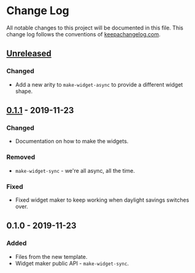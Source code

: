 # Change Log
All notable changes to this project will be documented in this file. This change log follows the conventions of [keepachangelog.com](http://keepachangelog.com/).

## [Unreleased]
### Changed
- Add a new arity to `make-widget-async` to provide a different widget shape.

## [0.1.1] - 2019-11-23
### Changed
- Documentation on how to make the widgets.

### Removed
- `make-widget-sync` - we're all async, all the time.

### Fixed
- Fixed widget maker to keep working when daylight savings switches over.

## 0.1.0 - 2019-11-23
### Added
- Files from the new template.
- Widget maker public API - `make-widget-sync`.

[Unreleased]: https://github.com/your-name/dev.codecarver/compare/0.1.1...HEAD
[0.1.1]: https://github.com/your-name/dev.codecarver/compare/0.1.0...0.1.1
